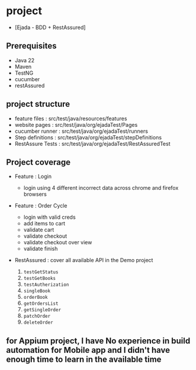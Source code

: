 # project 
- [Ejada - BDD + RestAssured]
## Prerequisites
- Java 22
- Maven
- TestNG
- cucumber
- restAssured

## project structure
- feature files : src/test/java/resources/features
- website pages : src/test/java/org/ejadaTest/Pages
- cucumber runner : src/test/java/org/ejadaTest/runners
- Step definitions : src/test/java/org/ejadaTest/stepDefinitions
- RestAssure Tests : src/test/java/org/ejadaTest/RestAssuredTest

## Project coverage 
- Feature : Login
  * login using 4 different incorrect data across chrome and firefox browsers
- Feature : Order Cycle
  * login with valid creds
  * add items to cart
  * validate cart
  * validate checkout
  * validate checkout over view
  * validate finish
 
- RestAssured : cover all available API in the Demo project
  1. `testGetStatus`
  2. `testGetBooks`
  3. `testAutherization`
  4. `singleBook`
  5. `orderBook`
  6. `getOrdersList`
  7. `getSingleOrder`
  8. `patchOrder`
  9. `deleteOrder`

## for Appium project, I have No experience in build automation for Mobile app and I didn't have enough time to learn in the available time 
